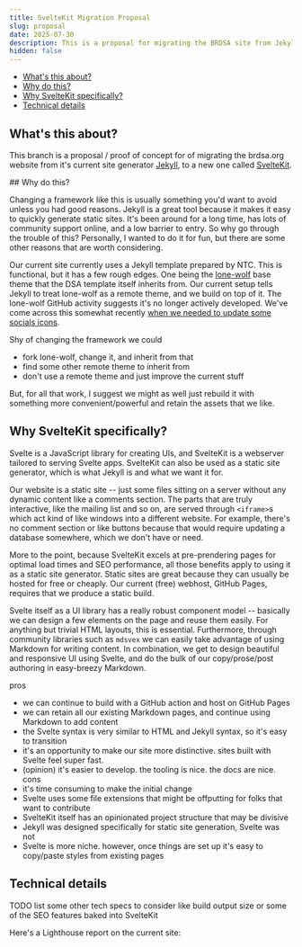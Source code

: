 ```yaml
---
title: SvelteKit Migration Proposal
slug: proposal
date: 2025-07-30
description: This is a proposal for migrating the BRDSA site from Jekyll to SvelteKit.
hidden: false
---
```


<script>
    import LightHouseScores from '$lib/components/LightHouseScores.svelte'
    import Counter from '$lib/components/Counter.svelte'
</script>

- [What's this about?](#whats-this-about)
- [Why do this?](#why-do-this)
- [Why SvelteKit specifically?](#why-sveltekit-specifically)
- [Technical details](#technical-details)

## What's this about?

This branch is a proposal / proof of concept for of migrating the brdsa.org website from it's current site generator [Jekyll](https://jekyllrb.com/), to a new one called [SvelteKit](https://svelte.dev/docs/kit/introduction#What-is-SvelteKit).

<LightHouseScores/>
## Why do this?

Changing a framework like this is usually something you'd want to avoid unless you had good reasons. Jekyll is a great tool because it makes it easy to quickly generate static sites. It's been around for a long time, has lots of community support online, and a low barrier to entry. So why go through the trouble of this? Personally, I wanted to do it for fun, but there are some other reasons that are worth considering.

Our current site currently uses a Jekyll template prepared by NTC. This is functional, but it has a few rough edges. One being the [lone-wolf](https://github.com/manid2/lone-wolf-theme) base theme that the DSA template itself inherits from. Our current setup tells Jekyll to treat lone-wolf as a remote theme, and we build on top of it. The lone-wolf GitHub activity suggests it's no longer actively developed. We've come across this somewhat recently [when we needed to update some socials icons](https://github.com/dsa-ntc/brdsa.github.io/pull/15).

Shy of changing the framework we could 
- fork lone-wolf, change it, and inherit from that
- find some other remote theme to inherit from
- don't use a remote theme and just improve the current stuff

But, for all that work, I suggest we might as well just rebuild it with something more convenient/powerful and retain the assets that we like. 

## Why SvelteKit specifically? 

Svelte is a JavaScript library for creating UIs, and SvelteKit is a webserver tailored to serving Svelte apps.
SvelteKit can also be used as a static site generator, which is what Jekyll is and what we want it for. 

Our website is a static site -- just some files sitting on a server without any dynamic content like a comments section. The parts that are truly interactive, like the mailing list and so on, are served through `<iframe>`s which act kind of like windows into a different website. For example, there's no comment section or like buttons because that would require updating a database somewhere, which we don't have or need.

More to the point, because SvelteKit excels at pre-prendering pages for optimal load times and SEO performance, all those benefits apply to using it as a static site generator. Static sites are great because they can usually be hosted for free or cheaply. Our current (free) webhost, GitHub Pages, requires that we produce a static build. 

Svelte itself as a UI library has a really robust component model -- basically we can design a few elements on the page and reuse them easily. For anything but trivial HTML layouts, this is essential. Furthermore, through community libraries such as `mdsvex` we can easily take advantage of using Markdown for writing content. In combination, we get to design beautiful and responsive UI using Svelte, and do the bulk of our copy/prose/post authoring in easy-breezy Markdown.

pros 
- we can continue to build with a GitHub action and host on GitHub Pages
- we can retain all our existing Markdown pages, and continue using Markdown to add content 
- the Svelte syntax is very similar to HTML and Jekyll syntax, so it's easy to transition
- it's an opportunity to make our site more distinctive. sites built with Svelte feel super fast.
- (opinion) it's easier to develop. the tooling is nice. the docs are nice.
cons
- it's time consuming to make the initial change
- Svelte uses some file extensions that might be offputting for folks that want to contribute
- SvelteKit itself has an opinionated project structure that may be divisive 
- Jekyll was designed specifically for static site generation, Svelte was not
- Svelte is more niche. however, once things are set up it's easy to copy/paste styles from existing pages


## Technical details

TODO list some other tech specs to consider like build output size or some of the SEO features baked into SvelteKit

Here's a Lighthouse report on the current site: 